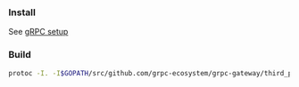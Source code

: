 ### Install
See [gRPC setup](../../docs/GRPC_SETUP.md)

### Build
```sh
protoc -I. -I$GOPATH/src/github.com/grpc-ecosystem/grpc-gateway/third_party/googleapis --go_out=plugins=grpc:. executor.proto
```
